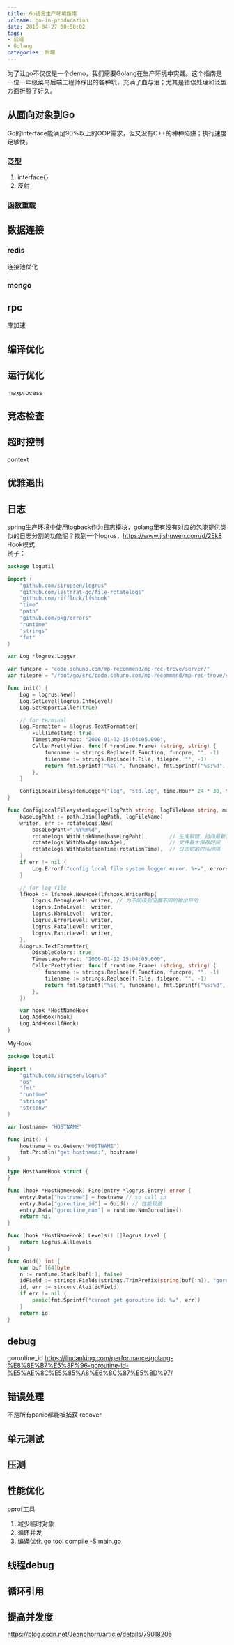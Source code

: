 ```yaml
---
title: Go语言生产环境指南
urlname: go-in-producation
date: 2019-04-27 00:50:02
tags:
- 后端
- Golang
categories: 后端
---
```


为了让go不仅仅是一个demo，我们需要Golang在生产环境中实践。这个指南是一位一年级菜鸟后端工程师踩出的各种坑，充满了血与泪；尤其是错误处理和泛型方面折腾了好久。

<!-- more -->

## 从面向对象到Go
Go的interface能满足90%以上的OOP需求，但又没有C++的种种陷阱；执行速度足够快。
### 泛型
1. interface{}
2. 反射

### 函数重载


## 数据连接
### redis
连接池优化

### mongo

## rpc
库加速

## 编译优化

## 运行优化
maxprocess

## 竞态检查

## 超时控制
context

## 优雅退出

## 日志
spring生产环境中使用logback作为日志模块，golang里有没有对应的包能提供类似的日志分割的功能呢？找到一个logrus，https://www.jishuwen.com/d/2Ek8  
Hook模式  
例子：
```go
package logutil

import (
	"github.com/sirupsen/logrus"
	"github.com/lestrrat-go/file-rotatelogs"
	"github.com/rifflock/lfshook"
	"time"
	"path"
	"github.com/pkg/errors"
	"runtime"
	"strings"
	"fmt"
)

var Log *logrus.Logger

var funcpre = "code.sohuno.com/mp-recommend/mp-rec-trove/server/"
var filepre = "/root/go/src/code.sohuno.com/mp-recommend/mp-rec-trove/server/"

func init() {
	Log = logrus.New()
	Log.SetLevel(logrus.InfoLevel)
	Log.SetReportCaller(true)

	// for terminal
	Log.Formatter = &logrus.TextFormatter{
		FullTimestamp: true,
		TimestampFormat: "2006-01-02 15:04:05.000",
		CallerPrettyfier: func(f *runtime.Frame) (string, string) {
			funcname := strings.Replace(f.Function, funcpre, "", -1)
			filename := strings.Replace(f.File, filepre, "", -1)
			return fmt.Sprintf("%s()", funcname), fmt.Sprintf("%s:%d", filename, f.Line)
		},
	}

	ConfigLocalFilesystemLogger("log", "std.log", time.Hour* 24 * 30, time.Hour * 24)
}

func ConfigLocalFilesystemLogger(logPath string, logFileName string, maxAge time.Duration, rotationTime time.Duration) {
	baseLogPaht := path.Join(logPath, logFileName)
	writer, err := rotatelogs.New(
		baseLogPaht+".%Y%m%d",
		rotatelogs.WithLinkName(baseLogPaht),		// 生成软链，指向最新日志文件 todo solic
		rotatelogs.WithMaxAge(maxAge),				// 文件最大保存时间
		rotatelogs.WithRotationTime(rotationTime),	// 日志切割时间间隔
	)
	if err != nil {
		Log.Errorf("config local file system logger error. %+v", errors.WithStack(err))
	}

	// for log file
	lfHook := lfshook.NewHook(lfshook.WriterMap{
		logrus.DebugLevel: writer, // 为不同级别设置不同的输出目的
		logrus.InfoLevel:  writer,
		logrus.WarnLevel:  writer,
		logrus.ErrorLevel: writer,
		logrus.FatalLevel: writer,
		logrus.PanicLevel: writer,
	},
	&logrus.TextFormatter{
		DisableColors: true,
		TimestampFormat: "2006-01-02 15:04:05.000",
		CallerPrettyfier: func(f *runtime.Frame) (string, string) {
			funcname := strings.Replace(f.Function, funcpre, "", -1)
			filename := strings.Replace(f.File, filepre, "", -1)
			return fmt.Sprintf("%s()", funcname), fmt.Sprintf("%s:%d", filename, f.Line)
		},
	})

	var hook *HostNameHook
	Log.AddHook(hook)
	Log.AddHook(lfHook)
}
```
MyHook
```go
package logutil

import (
	"github.com/sirupsen/logrus"
	"os"
	"fmt"
	"runtime"
	"strings"
	"strconv"
)

var hostname= "HOSTNAME"

func init() {
	hostname = os.Getenv("HOSTNAME")
	fmt.Println("get hostname:", hostname)
}

type HostNameHook struct {
}

func (hook *HostNameHook) Fire(entry *logrus.Entry) error {
	entry.Data["hostname"] = hostname // so call ip
	entry.Data["goroutine_id"] = Goid() // 性能较差
	entry.Data["goroutine_num"] = runtime.NumGoroutine()
	return nil
}

func (hook *HostNameHook) Levels() []logrus.Level {
	return logrus.AllLevels
}

func Goid() int {
	var buf [64]byte
	n := runtime.Stack(buf[:], false)
	idField := strings.Fields(strings.TrimPrefix(string(buf[:n]), "goroutine "))[0]
	id, err := strconv.Atoi(idField)
	if err != nil {
		panic(fmt.Sprintf("cannot get goroutine id: %v", err))
	}
	return id
}
```
## debug
goroutine_id
https://liudanking.com/performance/golang-%E8%8E%B7%E5%8F%96-goroutine-id-%E5%AE%8C%E5%85%A8%E6%8C%87%E5%8D%97/

## 错误处理
不是所有panic都能被捕获
recover

## 单元测试

## 压测

## 性能优化
pprof工具
1. 减少临时对象
2. 循环并发
3. 编译优化
go tool compile -S main.go 

## 线程debug

## 循环引用


## 提高并发度
https://blog.csdn.net/Jeanphorn/article/details/79018205
